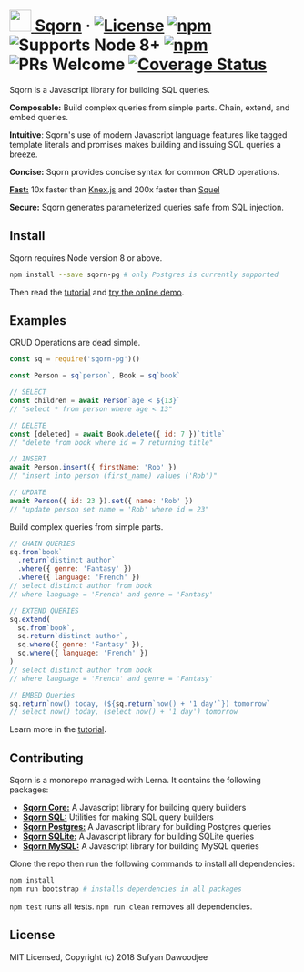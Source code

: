 # [<img src="https://raw.githubusercontent.com/lusakasa/sqorn/master/docs/website/static/img/logo_blue.svg?sanitize=true" height="38px"/> <span style="color: #2979f">Sqorn</span>](https://sqorn.org) &middot; [![License](https://img.shields.io/github/license/lusakasa/sqorn.svg)](https://github.com/lusakasa/sqorn/blob/master/LICENSE) [![npm](https://img.shields.io/npm/v/sqorn.svg)](https://www.npmjs.com/package/sqorn) ![Supports Node 8+](https://img.shields.io/node/v/sqorn.svg) [![npm](https://img.shields.io/travis/lusakasa/sqorn.svg)](https://travis-ci.org/lusakasa/sqorn) ![PRs Welcome](https://img.shields.io/badge/PRs-welcome-brightgreen.svg) [![Coverage Status](https://coveralls.io/repos/github/lusakasa/sqorn/badge.svg)](https://coveralls.io/github/lusakasa/sqorn)

Sqorn is a Javascript library for building SQL queries.

**Composable:** Build complex queries from simple parts. Chain, extend, and embed queries.

**Intuitive**: Sqorn's use of modern Javascript language features like tagged template literals and promises makes building and issuing SQL queries a breeze.

**Concise:** Sqorn provides concise syntax for common CRUD operations.

[**Fast:**](https://sqorn.org/benchmarks.html) 10x faster than [Knex.js](https://knexjs.org/) and 200x faster than [Squel](https://github.com/hiddentao/squel)

**Secure:** Sqorn generates parameterized queries safe from SQL injection.

## Install

Sqorn requires Node version 8 or above.

```sh
npm install --save sqorn-pg # only Postgres is currently supported
```

Then read the [tutorial](https://sqorn.org/docs/tutorial.html) and [try the online demo](https://sqorn.org/demo.html).

## Examples

CRUD Operations are dead simple.

```js
const sq = require('sqorn-pg')()

const Person = sq`person`, Book = sq`book`

// SELECT
const children = await Person`age < ${13}`
// "select * from person where age < 13"

// DELETE
const [deleted] = await Book.delete({ id: 7 })`title`
// "delete from book where id = 7 returning title"

// INSERT
await Person.insert({ firstName: 'Rob' })
// "insert into person (first_name) values ('Rob')"

// UPDATE
await Person({ id: 23 }).set({ name: 'Rob' })
// "update person set name = 'Rob' where id = 23"

```

Build complex queries from simple parts.

```js
// CHAIN QUERIES
sq.from`book`
  .return`distinct author`
  .where({ genre: 'Fantasy' })
  .where({ language: 'French' })
// select distinct author from book
// where language = 'French' and genre = 'Fantasy'

// EXTEND QUERIES
sq.extend(
  sq.from`book`,
  sq.return`distinct author`,
  sq.where({ genre: 'Fantasy' }),
  sq.where({ language: 'French' })
)
// select distinct author from book
// where language = 'French' and genre = 'Fantasy'

// EMBED Queries
sq.return`now() today, (${sq.return`now() + '1 day'`}) tomorrow`
// select now() today, (select now() + '1 day') tomorrow
```

Learn more in the [tutorial](https://sqorn.org/docs/tutorial.html).

## Contributing

Sqorn is a monorepo managed with Lerna. It contains the following packages:

* [**Sqorn Core:**](https://github.com/lusakasa/sqorn/tree/master/packages/sqorn-core) A Javascript library for building query builders
* [**Sqorn SQL:**](https://github.com/lusakasa/sqorn/tree/master/packages/sqorn-sql) Utilities for making SQL query builders
* [**Sqorn Postgres:**](https://github.com/lusakasa/sqorn/tree/master/packages/sqorn-pg) A Javascript library for building Postgres queries
* [**Sqorn SQLite:**](https://github.com/lusakasa/sqorn/tree/master/packages/sqorn-sqlite) A Javascript library for building SQLite queries
* [**Sqorn MySQL:**](https://github.com/lusakasa/sqorn/tree/master/packages/sqorn-msyql) A Javascript library for building MySQL queries

Clone the repo then run the following commands to install all dependencies:

```sh
npm install
npm run bootstrap # installs dependencies in all packages
```

`npm test` runs all tests. `npm run clean` removes all dependencies.

## License

MIT Licensed, Copyright (c) 2018 Sufyan Dawoodjee
